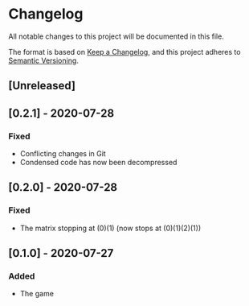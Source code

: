 # Changelog
All notable changes to this project will be documented in this file.

The format is based on [Keep a Changelog](https://keepachangelog.com/en/1.0.0/),
and this project adheres to [Semantic Versioning](https://semver.org/spec/v2.0.0.html).

## [Unreleased]

## [0.2.1] - 2020-07-28
### Fixed
- Conflicting changes in Git
- Condensed code has now been decompressed

## [0.2.0] - 2020-07-28
### Fixed
- The matrix stopping at (0)(1) (now stops at (0)(1)(2)(1))

## [0.1.0] - 2020-07-27
### Added
- The game
